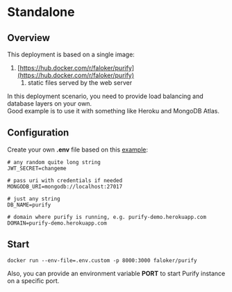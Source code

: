 # Standalone

## Overview

This deployment is based on a single image:

1. [https://hub.docker.com/r/faloker/purify](https://hub.docker.com/r/faloker/purify)
   1. static files served by the web server

In this deployment scenario, you need to provide load balancing and database layers on your own.   
Good example is to use it with something like Heroku and MongoDB Atlas.

## Configuration

Create your own **.env** file based on this [example](https://github.com/faloker/purify/blob/master/api/.env.example): 

```text
# any random quite long string
JWT_SECRET=changeme

# pass uri with credentials if needed
MONGODB_URI=mongodb://localhost:27017

# just any string
DB_NAME=purify

# domain where purify is running, e.g. purify-demo.herokuapp.com
DOMAIN=purify-demo.herokuapp.com
```

## Start

```text
docker run --env-file=.env.custom -p 8000:3000 faloker/purify
```

Also, you can provide an environment variable **PORT** to start Purify instance on a specific port.

